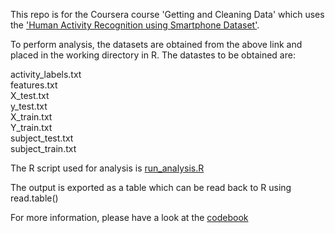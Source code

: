 This repo is for the Coursera course 'Getting and Cleaning Data' which uses the ['Human Activity Recognition using Smartphone Dataset'](http://archive.ics.uci.edu/ml/datasets/Human+Activity+Recognition+Using+Smartphones). 

To perform analysis, the datasets are obtained from the above link and placed in the working directory in R.
The datastes to be obtained are:

activity_labels.txt <br/>
features.txt <br/>
X_test.txt<br/>
y_test.txt<br/>
X_train.txt<br/>
Y_train.txt<br/>
subject_test.txt<br/>
subject_train.txt<br/>

The R script used for analysis is [run_analysis.R](https://github.com/gowthe/Getting-and-Cleaning-Data/blob/master/run_analysis.R)

The output is exported as a table which can be read back to R using read.table()

For more information, please have a look at the [codebook](https://github.com/gowthe/Getting-and-Cleaning-Data/blob/master/Codebook.md)
